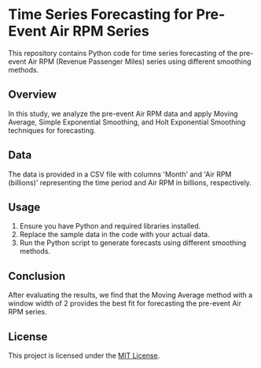 # Time Series Forecasting for Pre-Event Air RPM Series

This repository contains Python code for time series forecasting of the pre-event Air RPM (Revenue Passenger Miles) series using different smoothing methods.

## Overview

In this study, we analyze the pre-event Air RPM data and apply Moving Average, Simple Exponential Smoothing, and Holt Exponential Smoothing techniques for forecasting.

## Data

The data is provided in a CSV file with columns 'Month' and 'Air RPM (billions)' representing the time period and Air RPM in billions, respectively.

## Usage

1. Ensure you have Python and required libraries installed.
2. Replace the sample data in the code with your actual data.
3. Run the Python script to generate forecasts using different smoothing methods.

## Conclusion

After evaluating the results, we find that the Moving Average method with a window width of 2 provides the best fit for forecasting the pre-event Air RPM series.

## License

This project is licensed under the [MIT License](LICENSE).
